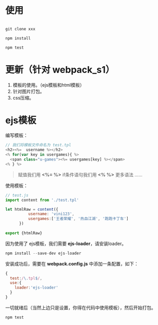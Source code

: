 # 使用

``` javascript

git clone xxx

npm install

npm test
```

# 更新（针对 webpack_s1）

1. 模板的使用。（ejs模板和html模板）
2. 针对图片打包。
2. css压缩。

# ejs模板

编写模板：

``` javascript
// 我们将模板文件命名为 test.tpl
<h2><%=  username %></h2>
<% for(var key in usergames){ %>
  <span class="u-games"><%= usergames[key] %></span>
<% } %>
```
> 赋值我们用 **<%=  %>**
> if条件语句我们用 **<% %>**
> 更多语法 ……

使用模板：

``` javascript
// test.js
import content from './test.tpl'

let htmlRaw = content({
          username: 'vini123',
          usergames:['王者荣耀', '热血江湖', '跑跑卡丁车']
      })
      
export {htmlRaw}

```

因为使用了 ejs模板，我们需要 **ejs-loader**，请安装loader。
``` javascript
npm install --save-dev ejs-loader
```

安装成功后，需要在 **webpack.config.js** 中添加一条配置，如下：

``` javascript
{
  test:/\.tpl$/,
  use:{
    loader:'ejs-loader'
  }
}
```

一切就绪后（当然上边只是设置，你得在代码中使用模板），然后开始打包。
```
npm test
```


